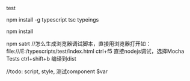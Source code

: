 test

npm install -g typescript tsc typeings

npm install

npm satrt //怎么生成浏览器调试脚本，直接用浏览器打开如：file:///E:/typescripts/test/index.html
ctrl+f5 直接nodejs调试，选择Mocha Tests
ctrl+shift+b 编译到dist

//todo: script, style, 测试component $var
